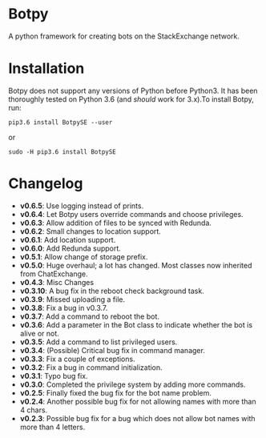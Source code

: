# Botpy

A python framework for creating bots on the StackExchange network. 

# Installation

Botpy does not support any versions of Python before Python3. It has been thoroughly tested on Python 3.6 (and *should* work for 3.x).To install Botpy, run:

    pip3.6 install BotpySE --user

or

    sudo -H pip3.6 install BotpySE

# Changelog

 - **v0.6.5**: Use logging instead of prints.
 - **v0.6.4**: Let Botpy users override commands and choose privileges.
 - **v0.6.3**: Allow addition of files to be synced with Redunda.
 - **v0.6.2**: Small changes to location support.
 - **v0.6.1**: Add location support.
 - **v0.6.0**: Add Redunda support.
 - **v0.5.1**: Allow change of storage prefix.
 - **v0.5.0**: Huge overhaul; a lot has changed. Most classes now inherited from ChatExchange.
 - **v0.4.3**: Misc Changes
 - **v0.3.10**: A bug fix in the reboot check background task.
 - **v0.3.9**: Missed uploading a file.
 - **v0.3.8**: Fix a bug in v0.3.7.
 - **v0.3.7**: Add a command to reboot the bot.
 - **v0.3.6**: Add a parameter in the Bot class to indicate whether the bot is alive or not.
 - **v0.3.5**: Add a command to list privileged users.
 - **v0.3.4**: (Possible) Critical bug fix in command manager.
 - **v0.3.3**: Fix a couple of exceptions.
 - **v0.3.2**: Fix a bug in command initialization. 
 - **v0.3.1**: Typo bug fix.
 - **v0.3.0**: Completed the privilege system by adding more commands.
 - **v0.2.5**: Finally fixed the bug fix for the bot name problem.
 - **v0.2.4**: Another possible bug fix for not allowing names with more than 4 chars.
 - **v0.2.3**: Possible bug fix for a bug which does not allow bot names with more than 4 letters.

